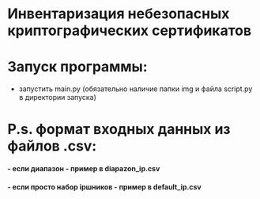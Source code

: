 # Инвентаризация небезопасных криптографических сертификатов

# Запуск программы:
 - запустить main.py (обязательно наличие папки img и файла script.py в директории запуска)
# P.s. формат входных данных из файлов .csv:
<h4 align="left"> - если диапазон - пример в diapazon_ip.csv<h4>
<h4 align="left"> - если просто набор ipшников - пример в default_ip.csv<h4>

